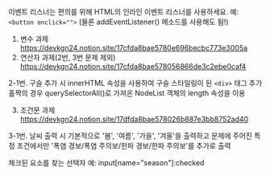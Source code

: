 
이벤트 리스너는 편의를 위해 HTML의 인라인 이벤트 리스너를 사용하세요.
예: `<button onclick="">`
(물론 addEventListener() 메소드를 사용해도 됨!)

1. 변수 과제
   https://devkgn24.notion.site/17cfda8bae5780e696becbc773e3005a
2. 연산자 과제(2번, 3번 문제 제외)
   https://devkgn24.notion.site/17cfda8bae578056866de3c2ebe0caf4

2-1번. 구슬 추가 시 innerHTML 속성을 사용하여 구슬 스타일링이 된 `<div>` 태그 추가
홀짝의 경우 querySelectorAll()로 가져온 NodeList 객체의 length 속성을 이용

3. 조건문 과제
   https://devkgn24.notion.site/17dfda8bae578026b887e3bb8752ad40

3-1번. 날씨 출력 시 기본적으로 '봄', '여름', '가을', '겨울'을 출력하고
문제에 주어진 특정 조건에서만 '폭염 경보/폭염 주의보/한파 경보/한파 주의보'를 추가로 출력

체크된 요소를 찾는 선택자 예: input[name="season"]:checked
